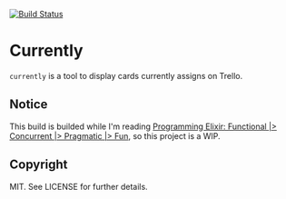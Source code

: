 [![Build Status](https://travis-ci.org/chatgris/currently.png?branch=master)](https://travis-ci.org/chatgris/currently)

# Currently

`currently` is a tool to display cards currently assigns on Trello.

## Notice

This build is builded while I'm reading [Programming Elixir: Functional |>
Concurrent |> Pragmatic |>
Fun](http://pragprog.com/book/elixir/programming-elixir), so this project is a
WIP.

## Copyright

MIT. See LICENSE for further details.
